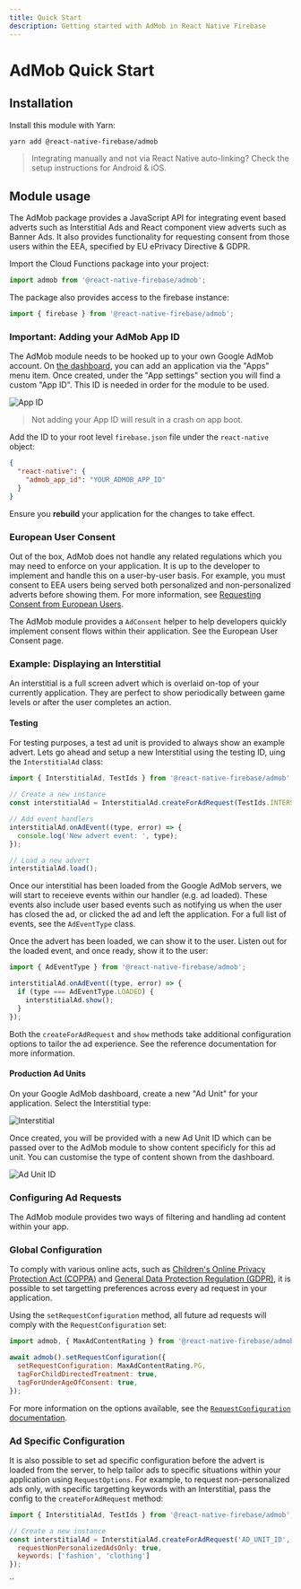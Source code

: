 ```yaml
---
title: Quick Start
description: Getting started with AdMob in React Native Firebase
---
```


# AdMob Quick Start

## Installation

Install this module with Yarn:

```bash
yarn add @react-native-firebase/admob
```

> Integrating manually and not via React Native auto-linking? Check the setup instructions for <Anchor version group href="/android">Android</Anchor> & <Anchor version group href="/ios">iOS</Anchor>.

## Module usage

The AdMob package provides a JavaScript API for integrating event based adverts such as Interstitial Ads and
React component view adverts such as Banner Ads. It also provides functionality for requesting consent from those users within the EEA, specified by EU ePrivacy Directive & GDPR.

Import the Cloud Functions package into your project:

```js
import admob from '@react-native-firebase/admob';
```

The package also provides access to the firebase instance:

```js
import { firebase } from '@react-native-firebase/admob';
```

### Important: Adding your AdMob App ID

The AdMob module needs to be hooked up to your own Google AdMob account. On [the dashboard](https://apps.admob.com/v2/home), you can add an application via the "Apps" menu item. Once created, under the "App settings" section you will find a custom "App ID". This ID is needed in order for the module to be used.

![App ID](https://prismic-io.s3.amazonaws.com/invertase%2F52dd6900-108c-47a6-accb-699fde963b99_new+project+%2813%29.jpg)

> Not adding your App ID will result in a crash on app boot.

Add the ID to your root level `firebase.json` file under the `react-native` object:

```json
{
  "react-native": {
    "admob_app_id": "YOUR_ADMOB_APP_ID"
  }
}
```

Ensure you **rebuild** your application for the changes to take effect.

### European User Consent

Out of the box, AdMob does not handle any related regulations which you may need to enforce on your application. It is up to the developer to implement and handle this on a user-by-user basis. For example, you must consent to EEA users being served both personalized and non-personalized adverts before showing them. For more information, see [Requesting Consent from European Users](https://developers.google.com/admob/android/eu-consent).

The AdMob module provides a `AdConsent` helper to help developers quickly implement consent flows within their application. See the <Anchor version group href="/european-user-consent">European User Consent</Anchor> page.

### Example: Displaying an Interstitial

An interstitial is a full screen advert which is overlaid on-top of your currently application. They are perfect to show periodically between game levels or after the user completes an action.

#### Testing

For testing purposes, a test ad unit is provided to always show an example advert. Lets go ahead and setup a new Interstitial using the testing ID, uing the `InterstitialAd` class:

```js
import { InterstitialAd, TestIds } from '@react-native-firebase/admob';

// Create a new instance
const interstitialAd = InterstitialAd.createForAdRequest(TestIds.INTERSTITIAL);

// Add event handlers
interstitialAd.onAdEvent((type, error) => {
  console.log('New advert event: ', type);
});

// Load a new advert
interstitialAd.load();
```

Once our interstitial has been loaded from the Google AdMob servers, we will start to receieve events within our handler (e.g. ad loaded). These events also include user based events such as notifying us when the user has closed the ad, or clicked the ad and left the application. For a full list of events, see the `AdEventType` class.

Once the advert has been loaded, we can show it to the user. Listen out for the loaded event, and once ready, show it to the user:

```js
import { AdEventType } from '@react-native-firebase/admob';

interstitialAd.onAdEvent((type, error) => {
  if (type === AdEventType.LOADED) {
    interstitialAd.show();
  }
});
```

Both the `createForAdRequest` and `show` methods take additional configuration options to tailor the ad experience. See the reference documentation for more information.

#### Production Ad Units

On your Google AdMob dashboard, create a new "Ad Unit" for your application. Select the Interstitial type:

![Interstitial](https://prismic-io.s3.amazonaws.com/invertase%2F24d396b7-d825-407c-a1cd-977042965584_new+project+%2814%29.jpg)

Once created, you will be provided with a new Ad Unit ID which can be passed over to the AdMob module to show content specificly for this ad unit. You can customise the type of content shown from the dashboard.

![Ad Unit ID](https://prismic-io.s3.amazonaws.com/invertase%2F56cdd8b2-6a6e-4e9b-aa1a-30e826b078e6_new+project+%2815%29.jpg)


### Configuring Ad Requests

The AdMob module provides two ways of filtering and handling ad content within your app.

### Global Configuration

To comply with various online acts, such as [Children's Online Privacy Protection Act (COPPA)](http://business.ftc.gov/privacy-and-security/children%27s-privacy) and [General Data Protection Regulation (GDPR)](https://eur-lex.europa.eu/legal-content/EN/TXT/?uri=CELEX:32016R0679), it is possible to set targetting preferences across every ad request in your application.

Using the `setRequestConfiguration` method, all future ad requests will comply with the `RequestConfiguration` set:

```js
import admob, { MaxAdContentRating } from '@react-native-firebase/admob';

await admob().setRequestConfiguration({
  setRequestConfiguration: MaxAdContentRating.PG,
  tagForChildDirectedTreatment: true,
  tagForUnderAgeOfConsent: true,
});
```

For more information on the options available, see the [`RequestConfiguration` documentation](https://firebase.google.com/docs/reference/android/com/google/android/gms/ads/RequestConfiguration).

### Ad Specific Configuration

It is also possible to set ad specific configuration before the advert is loaded from the server, to help tailor ads to specific situations within your application using `RequestOptions`. For example, to request non-personalized ads only, with specific targetting keywords with an Interstitial, pass the config to the `createForAdRequest` method:

```js
import { InterstitialAd, TestIds } from '@react-native-firebase/admob';

// Create a new instance
const interstitialAd = InterstitialAd.createForAdRequest('AD_UNIT_ID', {
  requestNonPersonalizedAdsOnly: true,
  keywords: ['fashion', 'clothing']
});
```
``
